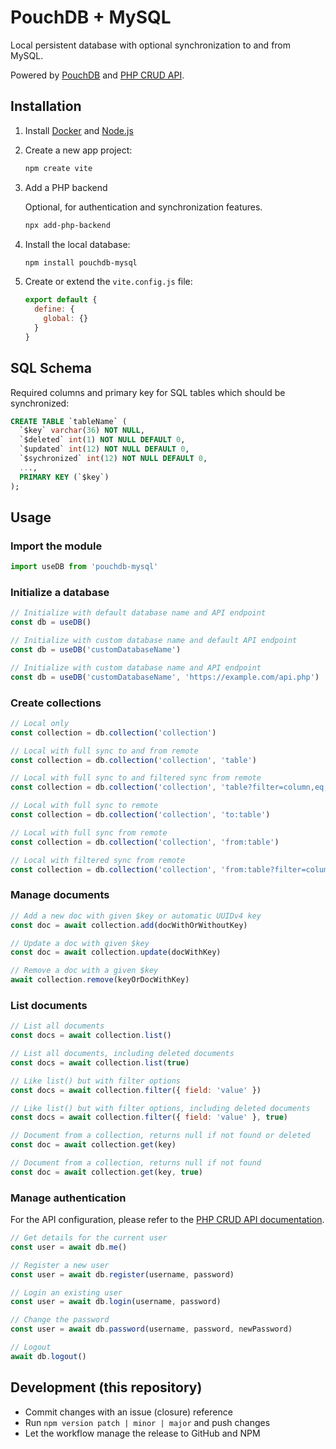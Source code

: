 # PouchDB + MySQL

Local persistent database with optional synchronization to and from MySQL.

Powered by [PouchDB](https://pouchdb.com/) and [PHP CRUD API](https://github.com/mevdschee/php-crud-api).

## Installation

1. Install [Docker](https://www.docker.com/) and [Node.js](https://nodejs.org/)

2. Create a new app project:

    ```bash
    npm create vite
    ```

3. Add a PHP backend

   Optional, for authentication and synchronization features.

    ```bash
    npx add-php-backend
    ```
    
4. Install the local database:

    ```bash
    npm install pouchdb-mysql
    ```

5. Create or extend the `vite.config.js` file:

    ```js
    export default {
      define: {
        global: {}
      }
    }
    ```
    
## SQL Schema
    
Required columns and primary key for SQL tables which should be synchronized:

```sql
CREATE TABLE `tableName` (
  `$key` varchar(36) NOT NULL,
  `$deleted` int(1) NOT NULL DEFAULT 0,
  `$updated` int(12) NOT NULL DEFAULT 0,
  `$sychronized` int(12) NOT NULL DEFAULT 0,
  ...,
  PRIMARY KEY (`$key`)
);
```

## Usage

### Import the module

```js
import useDB from 'pouchdb-mysql'
```

### Initialize a database

```js
// Initialize with default database name and API endpoint
const db = useDB()

// Initialize with custom database name and default API endpoint
const db = useDB('customDatabaseName')

// Initialize with custom database name and API endpoint
const db = useDB('customDatabaseName', 'https://example.com/api.php')
```

### Create collections

```js
// Local only
const collection = db.collection('collection')

// Local with full sync to and from remote
const collection = db.collection('collection', 'table')

// Local with full sync to and filtered sync from remote
const collection = db.collection('collection', 'table?filter=column,eq,something')

// Local with full sync to remote
const collection = db.collection('collection', 'to:table')

// Local with full sync from remote
const collection = db.collection('collection', 'from:table')

// Local with filtered sync from remote
const collection = db.collection('collection', 'from:table?filter=column,eq,something')
```

### Manage documents

```js
// Add a new doc with given $key or automatic UUIDv4 key
const doc = await collection.add(docWithOrWithoutKey)

// Update a doc with given $key
const doc = await collection.update(docWithKey)

// Remove a doc with a given $key
await collection.remove(keyOrDocWithKey)
```

### List documents

```js
// List all documents
const docs = await collection.list()

// List all documents, including deleted documents
const docs = await collection.list(true)

// Like list() but with filter options
const docs = await collection.filter({ field: 'value' })

// Like list() but with filter options, including deleted documents
const docs = await collection.filter({ field: 'value' }, true)

// Document from a collection, returns null if not found or deleted
const doc = await collection.get(key)

// Document from a collection, returns null if not found
const doc = await collection.get(key, true)
```

### Manage authentication

For the API configuration, please refer to the [PHP CRUD API documentation](https://github.com/mevdschee/php-crud-api).

```js
// Get details for the current user
const user = await db.me()

// Register a new user
const user = await db.register(username, password)

// Login an existing user
const user = await db.login(username, password)

// Change the password
const user = await db.password(username, password, newPassword)

// Logout
await db.logout()
```

## Development (this repository)

- Commit changes with an issue (closure) reference
- Run `npm version patch | minor | major` and push changes
- Let the workflow manage the release to GitHub and NPM
